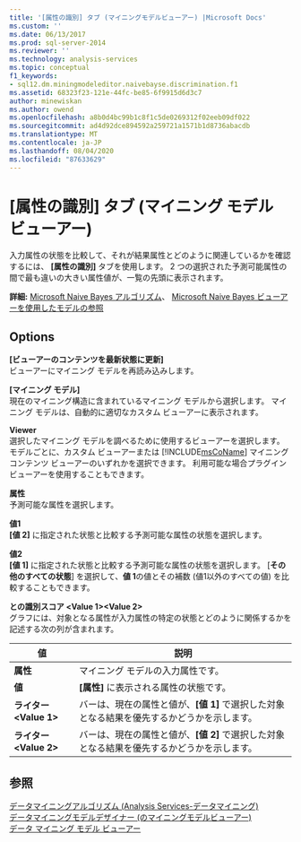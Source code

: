 ```yaml
---
title: '[属性の識別] タブ (マイニングモデルビューアー) |Microsoft Docs'
ms.custom: ''
ms.date: 06/13/2017
ms.prod: sql-server-2014
ms.reviewer: ''
ms.technology: analysis-services
ms.topic: conceptual
f1_keywords:
- sql12.dm.miningmodeleditor.naivebayse.discrimination.f1
ms.assetid: 68323f23-121e-44fc-be85-6f9915d6d3c7
author: minewiskan
ms.author: owend
ms.openlocfilehash: a8b0d4bc99b1c8f1c5de0269312f02eeb09df022
ms.sourcegitcommit: ad4d92dce894592a259721a1571b1d8736abacdb
ms.translationtype: MT
ms.contentlocale: ja-JP
ms.lasthandoff: 08/04/2020
ms.locfileid: "87633629"
---
```

# <a name="attribute-discrimination-tab-mining-model-viewer"></a>[属性の識別] タブ (マイニング モデル ビューアー)
  入力属性の状態を比較して、それが結果属性とどのように関連しているかを確認するには、 **[属性の識別]** タブを使用します。 2 つの選択された予測可能属性の間で最も違いの大きい属性値が、一覧の先頭に表示されます。  
  
 **詳細:** [Microsoft Naive Bayes アルゴリズム](data-mining/microsoft-naive-bayes-algorithm.md)、 [Microsoft Naive Bayes ビューアーを使用したモデルの参照](data-mining/browse-a-model-using-the-microsoft-naive-bayes-viewer.md)  
  
## <a name="options"></a>Options  
 **[ビューアーのコンテンツを最新状態に更新]**  
 ビューアーにマイニング モデルを再読み込みします。  
  
 **[マイニング モデル]**  
 現在のマイニング構造に含まれているマイニング モデルから選択します。 マイニング モデルは、自動的に適切なカスタム ビューアーに表示されます。  
  
 **Viewer**  
 選択したマイニング モデルを調べるために使用するビューアーを選択します。 モデルごとに、カスタム ビューアーまたは [!INCLUDE[msCoName](../includes/msconame-md.md)] マイニング コンテンツ ビューアーのいずれかを選択できます。 利用可能な場合プラグイン ビューアーを使用することもできます。  
  
 **属性**  
 予測可能な属性を選択します。  
  
 **値1**  
 **[値 2]** に指定された状態と比較する予測可能な属性の状態を選択します。  
  
 **値2**  
 **[値 1]** に指定された状態と比較する予測可能な属性の状態を選択します。 [**その他のすべての状態**] を選択して、**値 1**の値とその補数 (値1以外のすべての値) を比較することもできます。  
  
 **との識別スコア \<Value 1>\<Value 2>**  
 グラフには、対象となる属性が入力属性の特定の状態とどのように関係するかを記述する次の列が含まれます。  
  
|値|説明|  
|-----------|-----------------|  
|**属性**|マイニング モデルの入力属性です。|  
|**値**|**[属性]** に表示される属性の状態です。|  
|**ライター\<Value 1>**|バーは、現在の属性と値が、**[値 1]** で選択した対象となる結果を優先するかどうかを示します。|  
|**ライター\<Value 2>**|バーは、現在の属性と値が、**[値 2]** で選択した対象となる結果を優先するかどうかを示します。|  
  
## <a name="see-also"></a>参照  
 [データマイニングアルゴリズム &#40;Analysis Services-データマイニング&#41;](data-mining/data-mining-algorithms-analysis-services-data-mining.md)   
 [データマイニングモデルデザイナー &#40;のマイニングモデルビューアー&#41;](mining-model-viewers-data-mining-model-designer.md)   
 [データ マイニング モデル ビューアー](data-mining/data-mining-model-viewers.md)  
  
  
